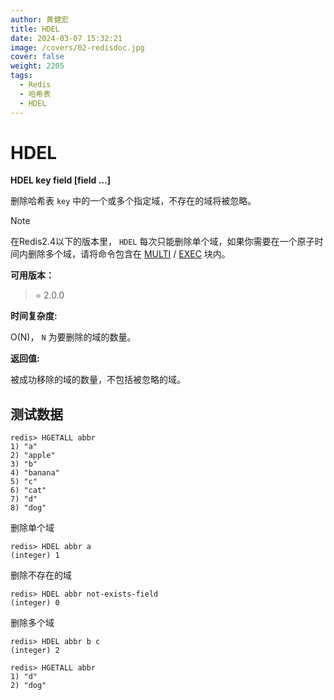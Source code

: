 ```yaml
---
author: 黄健宏
title: HDEL
date: 2024-03-07 15:32:21
image: /covers/02-redisdoc.jpg
cover: false
weight: 2205
tags:
  - Redis
  - 哈希表
  - HDEL
---
```


# HDEL

**HDEL key field [field …]**

删除哈希表 `key` 中的一个或多个指定域，不存在的域将被忽略。

Note

在Redis2.4以下的版本里， `HDEL` 每次只能删除单个域，如果你需要在一个原子时间内删除多个域，请将命令包含在 [MULTI](../../02-redisdoc/11-transaction/01-multi) / [EXEC](../../02-redisdoc/11-transaction/02-exec) 块内。

**可用版本：**

>= 2.0.0

**时间复杂度:**

O(N)， `N` 为要删除的域的数量。

**返回值:**

被成功移除的域的数量，不包括被忽略的域。


## 测试数据

```shell
redis> HGETALL abbr
1) "a"
2) "apple"
3) "b"
4) "banana"
5) "c"
6) "cat"
7) "d"
8) "dog"
```

删除单个域

```shell
redis> HDEL abbr a
(integer) 1
```

删除不存在的域

```shell
redis> HDEL abbr not-exists-field
(integer) 0
```

删除多个域

```shell
redis> HDEL abbr b c
(integer) 2

redis> HGETALL abbr
1) "d"
2) "dog"
```